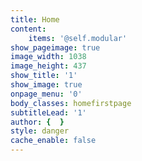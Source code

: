 ```yaml
---
title: Home
content:
    items: '@self.modular'
show_pageimage: true
image_width: 1038
image_height: 437
show_title: '1'
show_image: true
onpage_menu: '0'
body_classes: homefirstpage
subtitleLead: '1'
author: {  }
style: danger
cache_enable: false
---
```


